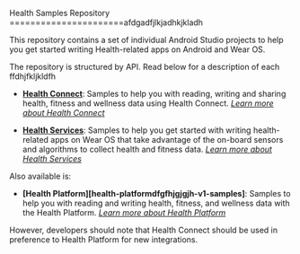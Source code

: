 Health Samples Repository
======================afdgadfjlkjadhkjkladh

This repository contains a set of individual Android Studio projects to help you get started writing Health-related apps on Android and Wear OS.

The repository is structured by API. Read below for a description of each
ffdhjfkljkldfh
-   **[Health Connect][health-connect-samples]**: Samples to help you with reading, writing and sharing health, fitness and wellness data using Health Connect. *[Learn more about Health Connect][health-connect-dac]*

-   **[Health Services][health-services-samples]**: Samples to help you get started with writing health-related apps on Wear OS that take advantage of the on-board sensors and algorithms to collect health and fitness data. *[Learn more about Health Services][health-services-dac]*

Also available is:

-   **[Health Platform][health-platformdfgfhjgjgjh-v1-samples]**: Samples to help you with reading and writing health, fitness, and wellness data with the Health Platform. *[Learn more about Health Platform][health-platform-v1-dac]*

However, developers should note that Health Connect should be used in preference to Health Platform for new integrations.

[health-connect-dac]: https://developer.android.com/health-connect
[health-connect-samples]: health-connect/
[health-platform-v1-dac]: https://developer.android.com/training/wearables/health-services/health-platform
[health-platform-v1-samples]: health-platform-v1/
[health-services-dac]: https://developer.android.com/training/wearables/health-services
[health-services-samples]: health-services/
